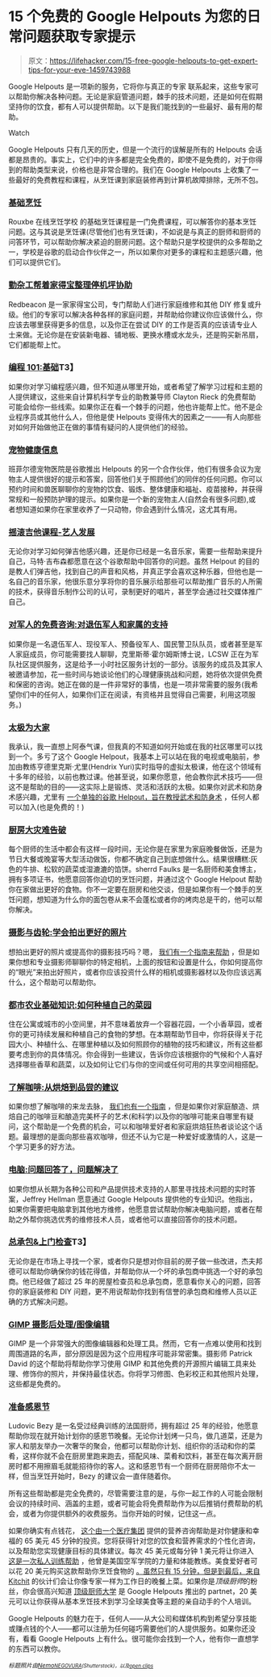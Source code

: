# 15 个免费的 Google Helpouts 为您的日常问题获取专家提示

> 原文：<https://lifehacker.com/15-free-google-helpouts-to-get-expert-tips-for-your-eve-1459743988>

Google Helpouts 是一项新的服务，它将你与真正的专家 联系起来，这些专家可以帮助你解决各种问题。无论是家庭管道问题，棘手的技术问题，还是如何在假期坚持你的饮食，都有人可以提供帮助。以下是我们能找到的一些最好、最有用的帮助。

Watch

Google Helpouts 只有几天的历史，但是一个流行的误解是所有的 Helpouts 会话都是昂贵的。事实上，它们中的许多都是完全免费的，即使不是免费的，对于你得到的帮助类型来说，价格也是非常合理的。我们在 Google Helpouts 上收集了一些最好的免费教程和课程，从烹饪课到家庭装修再到计算机故障排除，无所不包。

### [基础烹饪](https://helpouts.google.com/115120540123296013696/ls/94139690900a1fbd)

Rouxbe 在线烹饪学校 的基础烹饪课程是一门免费课程，可以解答你的基本烹饪问题。这与其说是烹饪课(尽管他们也有烹饪课)，不如说是与真正的厨师和厨师的问答环节，可以帮助你解决紧迫的厨房问题。这个帮助只是学校提供的众多帮助之一，学校是谷歌的启动合作伙伴之一，所以如果你对更多的课程和主题感兴趣，他们可以提供它们。

### [勤杂工帮着家得宝整理停机坪协助](https://helpouts.google.com/102191286201532180154/ls/9c00cffef6c7999c)

Redbeacon 是一家家得宝公司，专门帮助人们进行家庭维修和其他 DIY 修复或升级。他们的专家可以解决各种各样的家庭问题，并帮助给你建议你应该做什么，你应该去哪里获得更多的信息，以及你正在尝试 DIY 的工作是否真的应该请专业人士来做。无论你是在安装新电器、铺地板、更换水槽或水龙头，还是购买新吊扇，它们都能帮上忙。

### [编程 101:基础](https://helpouts.google.com/112658266002893467787/ls/ad8db2302d59743c)T3】

如果你对学习编程感兴趣，但不知道从哪里开始，或者希望了解学习过程和主题的人提供建议，这些来自计算机科学专业的助教兼导师 Clayton Rieck 的免费帮助可能会给你一些线索。如果你正在看一个棘手的问题，他也许能帮上忙。他不是企业程序员或其他什么人，但他是使 Helpouts 变得伟大的因素之一——有人向那些对如何开始做他正在做的事情有疑问的人提供他们的经验。

### [宠物健康信息](https://helpouts.google.com/117337518622081895837/ls/ba4cad844537dc91)

班菲尔德宠物医院是谷歌推出 Helpouts 的另一个合作伙伴，他们有很多会议为宠物主人提供很好的提示和答案，回答他们关于照顾他们的同伴的任何问题。你可以预约时间和兽医聊聊你的宠物的饮食、锻炼、整体健康和福祉、疫苗接种，并获得常规和一般预防护理的提示。如果你是一个新的宠物主人(自然会有很多问题),或者想知道如果你在家里收养了一只动物，你会遇到什么情况，这尤其有用。

### [摇滚吉他课程-艺人发展](https://helpouts.google.com/107296660002634487593/ls/a487930ce91faa0c)

无论你对学习如何弹吉他感兴趣，还是你已经是一名音乐家，需要一些帮助来提升自己，马特·吉布森都愿意在这个谷歌帮助中回答你的问题。虽然 Helpout 的目的是教人们弹吉他，找到自己的声音和风格，并真正学会喜欢这种乐器，但他也是一名自己的音乐家，他很乐意分享将你的音乐展示给那些可以帮助推广音乐的人所需的技术，获得音乐制作公司的认可，录制更好的唱片，甚至学会通过社交媒体推广自己。

### [对军人的免费咨询:对退伍军人和家属的支持](https://helpouts.google.com/109891882809485642955/ls/9dae555c54975a99)

如果你是一名退伍军人、现役军人、预备役军人、国民警卫队队员，或者甚至是军人家庭成员，你可能需要找人聊聊，克里斯蒂·霍尔姆斯博士说，LCSW 正在为军队社区提供服务，这是给予一小时社区服务计划的一部分。该服务的成员及其家人被邀请参加，花一些时间与她谈论他们的心理健康挑战和问题，她将依次提供免费和保密的咨询。她正在做的是一件非常好的事情，也是一项非常需要的服务(我希望你们中的任何人，如果你们正在阅读，有资格并且觉得自己需要，利用这项服务。)

### [太极为大家](https://helpouts.google.com/103919862659555885615/ls/bb6485d42eb88c72)

我承认，我一直想上阿泰气课，但我真的不知道如何开始或在我的社区哪里可以找到一个。多亏了这个 Google Helpout，我基本上可以站在我的电视或电脑前，参加由教练亨德里克斯·尤里(Hendrix Yuri)实时指导的虚拟太极课，他在这个领域有十多年的经验，以前也教过课。他甚至说，如果你愿意，他会教你武术技巧——但这不是帮助的目的——这实际上是锻炼、灵活和活跃的太极。如果你对武术和防身术感兴趣，尤里有 [一个单独的谷歌 Helpout，旨在教授武术和防身术](https://helpouts.google.com/103919862659555885615/ls/bec20452e7f79a84) ，任何人都可以加入(也是免费的！)

### [厨房大灾难告破](https://helpouts.google.com/109998735120277190217/ls/96278401121a5c6d)

每个厨师的生活中都会有这样一段时间，无论你是在家里为家庭晚餐做饭，还是为节日大餐或晚宴等大型活动做饭，你都不确定自己到底想做什么。结果很糟糕:灰色的牛排、松软的蔬菜或湿漉漉的馅饼。sherrd Faulks 是一名厨师和美食博主，拥有多项证书，他愿意回答你迫切的烹饪问题，并通过这个 Google Helpout 帮助你在家做出更好的食物。你不一定要在厨房和他交谈，但是如果你有一个棘手的烹饪问题，想知道为什么你的面包卷从来不会蓬松或者你的烤肉总是干的，他可以帮你解决。

### [摄影与齿轮:学会拍出更好的照片](https://helpouts.google.com/101958314601395622025/ls/a963a1dad5a2b189)

想拍出更好的照片或提高你的摄影技巧吗？嗯， [我们有一个指南来帮助](https://lifehacker.com/basics-of-photography-the-complete-guide-5815742) ，但是如果你想和专业摄影师聊聊你的特定相机，上面的按钮和设置是什么，你如何提高你的“眼光”来拍出好照片，或者你应该投资什么样的相机或摄影器材以及你应该远离什么，这个帮助可以帮助你。

### [都市农业基础知识:如何种植自己的菜园](https://helpouts.google.com/105476384932285920359/ls/90d8565aaae09954)

住在公寓或城市的小空间里，并不意味着放弃一个容器花园，一个小香草园，或者你的更可持续发展和种植自己的食物的梦想。在本期帮助节目中，你将获得关于花园大小、种植什么、在哪里种植以及如何照顾你的植物的技巧和建议，所有这些都要考虑到你的具体情况。你会得到一些建议，告诉你应该根据你的气候和个人喜好选择哪些香草和蔬菜，以及如何让它们与你的空间或任何可用的共享空间相搭配。

### [了解咖啡:从烘焙到品尝的建议](https://helpouts.google.com/108760864405790641581/ls/8dbe42f02e7c84e6)

如果你想了解咖啡的来龙去脉， [我们也有一个指南](https://lifehacker.com/brew-the-perfect-cup-the-complete-guide-5989565) ，但是如果你对家庭酿造、烘焙自己的咖啡豆和酿造完美杯子的艺术(和科学)以及你的咖啡可能来自哪里有疑问，这个帮助是一个免费的机会，可以和咖啡爱好者和家庭烘焙狂热者谈论这个话题。最理想的是面向那些喜欢咖啡，但还不认为它是一种爱好或激情的人，这是一个学习更多的好方法。

### [电脑:问题回答了，问题解决了](https://helpouts.google.com/110933630432883530099/ls/9959edb9114596fa)

如果你想从长期为各种公司和产品提供技术支持的人那里寻找技术问题的实时答案，Jeffrey Hellman 愿意通过 Google Helpouts 提供他的专业知识。他指出，如果你需要把电脑拿到其他地方维修，他愿意尝试帮助你解决电脑问题，或者在帮助之外帮你挑选优秀的维修技术人员，或者他可以直接回答你的技术问题。

### [总承包&上门检查](https://helpouts.google.com/108717776261566973406/ls/975749e543d20906)T3】

无论你是在市场上寻找一个家，或者你只是想对你目前的房子做一些改进，杰夫邦德可以帮助你确保你的钱花得值，并帮助你从一个坏的承包商中挑选一个好的承包商。他已经做了超过 25 年的房屋检查员和总承包商，愿意看你关心的问题，回答你的家庭装修和 DIY 问题，更不用说帮助你找到有信誉的承包商和维修人员以正确的方式解决问题。

### [GIMP 摄影后处理/图像编辑](https://helpouts.google.com/105956747281909080618/ls/accaa7cb61e3fd5e)

GIMP 是一个非常强大的图像编辑器和处理工具。然而，它有一点难以使用和找到周围道路的名声，部分原因是因为这个应用程序可能非常密集。摄影师 Patrick David 的这个帮助将帮助你学习使用 GIMP 和其他免费的开源照片编辑工具来处理、修饰你的照片，并保持最佳状态。你将学习修图、色彩校正和其他照片处理，这些都是免费的。

### [准备感恩节](https://helpouts.google.com/104860407717727781605/ls/bfec6b63561138f2)

Ludovic Bezy 是一名受过经典训练的法国厨师，拥有超过 25 年的经验，他愿意帮助你现在就开始计划你的感恩节晚餐。无论你计划烤一只鸟，做几道菜，还是为家人和朋友举办一次奢华的聚会，他都可以帮助你计划、组织你的活动和你的菜肴，这样你就不会在厨房里跑来跑去，搭配风味、菜肴和饮料，甚至在每次离开厨房时都不用擦眉毛就能招待你的客人。这和感恩节有一个厨师在厨房陪你不太一样，但当烹饪开始时，Bezy 的建议会一直伴随着你。

所有这些帮助都是完全免费的，尽管需要注意的是，与你一起工作的人可能会限制会议的持续时间、涵盖的主题，或者可能会将免费帮助作为以后推销付费帮助的机会，或者为你提供额外的收费服务。当你开始的时候，记住这一点。

如果你确实有点钱花， [这个由一个医疗集团](https://helpouts.google.com/108135037100946836685/ls/9a8e1254c9b5eaa8) 提供的营养咨询帮助是对你健康和幸福的 65 美元 45 分钟的投资。您将获得针对您的饮食和营养需求的个性化咨询，以及帮助您实现健康目标的具体建议。每次 45 美元或每分钟 1 美元将让你进入 [这是一次私人训练帮助](https://helpouts.google.com/107826899746018913543/ls/881950068057c583) ，他曾是美国空军学院的力量和体能教练。美食爱好者可以花 20 美元购买这款帮助你烹饪食物的 [。虽然只有 15 分钟，但是到最后，来自](https://helpouts.google.com/102678137689447236252/ls/9e297d492927a0bd) [Kitchit](https://helpouts.google.com/102678137689447236252) 的伙计们会让你像专家一样为工作日的晚餐上菜。如果你是*顶级厨师*的粉丝，你会很高兴知道 [顶级厨师大学](https://helpouts.google.com/106792978723174354601) 是 Google Helpouts 推出的 partnet，20 美元可以让你获得从基本烹饪技术到学习全球美食等主题的亲自动手的个人培训。

Google Helpouts 的魅力在于，任何人——从大公司和媒体机构到希望分享技能或赚点钱的个人——都可以注册为任何碰巧需要他们的人提供服务。如果你还没有，看看 Google Helpouts 上有什么。很可能你会找到一个人，他有你一直想学的东西可以教你。

*<small>标题照片由</small>*[*<small>Nemo</small>*](http://www.shutterstock.com/pic.mhtml?id=112136564&src=id)*<small></small>*<small>[*<small>NEGOVURA</small>*](http://www.shutterstock.com/pic.mhtml?id=112136564&src=id)*<small>(Shutterstock)，以及</small>*[*<small>open clips</small>*](http://pixabay.com/en/kata-karate-martial-arts-girl-155283/)</small>

<small></small>